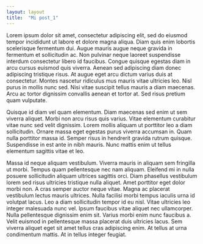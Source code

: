 ```yaml
---
layout: layout
title:  "Mi post_1"
---
```

Lorem ipsum dolor sit amet, consectetur adipiscing elit, sed do eiusmod tempor incididunt ut labore et dolore magna aliqua. Diam quis enim lobortis scelerisque fermentum dui. Augue mauris augue neque gravida in fermentum et sollicitudin ac. Non pulvinar neque laoreet suspendisse interdum consectetur libero id faucibus. Congue quisque egestas diam in arcu cursus euismod quis viverra. Aenean sed adipiscing diam donec adipiscing tristique risus. At augue eget arcu dictum varius duis at consectetur. Montes nascetur ridiculus mus mauris vitae ultricies leo. Nisl purus in mollis nunc sed. Nisi vitae suscipit tellus mauris a diam maecenas. Arcu ac tortor dignissim convallis aenean et tortor at. Sed risus pretium quam vulputate.

Quisque id diam vel quam elementum. Diam maecenas sed enim ut sem viverra aliquet. Morbi non arcu risus quis varius. Vitae elementum curabitur vitae nunc sed velit dignissim. Lorem mollis aliquam ut porttitor leo a diam sollicitudin. Ornare massa eget egestas purus viverra accumsan in. Quam nulla porttitor massa id. Semper risus in hendrerit gravida rutrum quisque. Suspendisse in est ante in nibh mauris. Nunc mattis enim ut tellus elementum sagittis vitae et leo.

Massa id neque aliquam vestibulum. Viverra mauris in aliquam sem fringilla ut morbi. Tempus quam pellentesque nec nam aliquam. Eleifend mi in nulla posuere sollicitudin aliquam ultrices sagittis orci. Diam phasellus vestibulum lorem sed risus ultricies tristique nulla aliquet. Amet porttitor eget dolor morbi non. A cras semper auctor neque vitae. Magna ac placerat vestibulum lectus mauris ultrices. Nulla facilisi morbi tempus iaculis urna id volutpat lacus. Leo a diam sollicitudin tempor id eu nisl. Vitae ultricies leo integer malesuada nunc vel. Ipsum faucibus vitae aliquet nec ullamcorper. Nulla pellentesque dignissim enim sit. Varius morbi enim nunc faucibus a. Velit euismod in pellentesque massa placerat duis ultricies lacus. Sem viverra aliquet eget sit amet tellus cras adipiscing enim. At tellus at urna condimentum mattis. At in tellus integer feugiat.